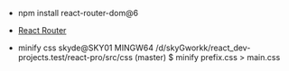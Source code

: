 - npm install react-router-dom@6

- [React Router](https://reactrouter.com/en/v6.3.0/getting-started/overview)

- minify css
  skyde@SKY01 MINGW64 /d/skyGworkk/react_dev-projects.test/react-pro/src/css (master)
  $ minify prefix.css > main.css
